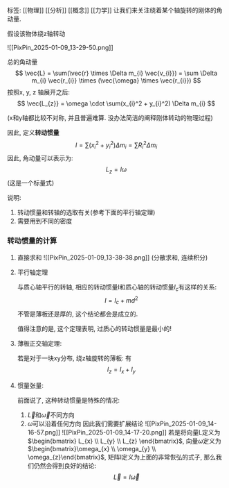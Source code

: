 标签: [[物理]] [[分析]] [[概念]] [[力学]]
让我们来关注绕着某个轴旋转的刚体的角动量. 

假设该物体绕z轴转动

![[PixPin_2025-01-09_13-29-50.png]]

总的角动量
$$
\vec{L} = \sum(\vec{r} \times \Delta m_{i} \vec{v_{i}}) = \sum \Delta m_{i} \vec{r_{i}} \times (\vec{\omega} \times \vec{r_{i}})
$$
按照x, y, z 轴展开之后: 
$$
\vec{L_{z}} = \omega \cdot \sum(x_{i}^2 + y_{i}^2) \Delta m_{i}
$$

(x和y轴都比较不对称, 并且普遍难算. 没办法简洁的阐释刚体转动的物理过程)

因此, 定义**转动惯量**
$$
I = \sum(x_{i}^2 + y_{i}^2) \Delta m_{i} = \sum R_{i}^2 \Delta m_{i}
$$
因此, 角动量可以表示为: 
$$
L_{z} = I \omega
$$
(这是一个标量式)

说明: 
1. 转动惯量和转轴的选取有关(参考下面的平行轴定理)
2. 需要用到不同的密度

### 转动惯量的计算

1. 直接求和
	![[PixPin_2025-01-09_13-38-38.png]]
	(分散求和, 连续积分)
2. 平行轴定理


	与质心轴平行的转轴, 相应的转动惯量I和质心轴的转动惯量$I_{c}$有这样的关系: 
	$$
I = I_{c} + md^2
    $$
    不管是薄板还是厚的, 这个结论都会是成立的. 
    
    值得注意的是, 这个定理表明, 过质心的转动惯量是最小的! 
3. 薄板正交轴定理:

	若是对于一块xy分布, 绕z轴旋转的薄板: 有
	$$
    I_{z} = I_{x} + I_{y}
    $$
4. 惯量张量: 

	前面说了, 这种转动惯量是特殊的情况: 
	1. $\vec{L}$和$\vec{\omega}$不同方向
	2. $\omega$可以沿着任何方向
	因此我们需要扩展结论
	![[PixPin_2025-01-09_14-16-57.png]]
	![[PixPin_2025-01-09_14-17-20.png]]
	若是将向量L定义为$\begin{bmatrix} L_{x} \\ L_{y} \\ L_{z} \end{bmatrix}$, 向量$\omega$定义为$\begin{bmatrix}\omega_{x} \\ \omega_{y} \\ \omega_{z}\end{bmatrix}$, 矩阵I定义为上面的非常恢弘的式子, 那么我们仍然会得到良好的结论: 
	$$\vec{L} = I\vec{\omega}$$